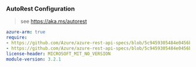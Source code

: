### AutoRest Configuration

> see https://aka.ms/autorest

``` yaml
azure-arm: true
require:
- https://github.com/Azure/azure-rest-api-specs/blob/5c9459305484e0456b4a922e3d31a61e2ddd3c99/specification/datafactory/resource-manager/readme.md
- https://github.com/Azure/azure-rest-api-specs/blob/5c9459305484e0456b4a922e3d31a61e2ddd3c99/specification/datafactory/resource-manager/readme.go.md
license-header: MICROSOFT_MIT_NO_VERSION
module-version: 3.2.1

```